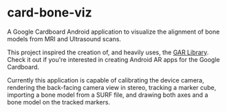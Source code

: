 # card-bone-viz
A Google Cardboard Android application to visualize the alignment of bone models from MRI and Ultrasound scans.

This project inspired the creation of, and heavily uses, the [GAR Library](https://github.com/davrempe/cardboardAR-lib). Check it out if you're interested in creating Android AR apps for the Google Cardboard. 

Currently this application is capable of calibrating the device camera, rendering the back-facing camera view in stereo, tracking a marker cube, importing a bone model from a SURF file, and drawing both axes and a bone model on the tracked markers.
